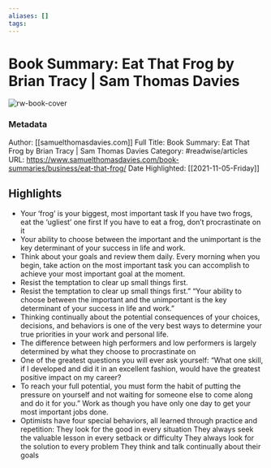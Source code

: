 ```yaml
---
aliases: []
tags:
---
```

# Book Summary: Eat That Frog by Brian Tracy | Sam Thomas Davies

![rw-book-cover](https://readwise-assets.s3.amazonaws.com/static/images/article0.00998d930354.png)
### Metadata
Author: [[samuelthomasdavies.com]]
Full Title: Book Summary: Eat That Frog by Brian Tracy | Sam Thomas Davies
Category: #readwise/articles
URL: https://www.samuelthomasdavies.com/book-summaries/business/eat-that-frog/
Date Highlighted: [[2021-11-05-Friday]]

## Highlights
- Your ‘frog’ is your biggest, most important task
  If you have two frogs, eat the ‘ugliest’ one first
  If you have to eat a frog, don’t procrastinate on it
- Your ability to choose between the important and the unimportant is the key determinant of your success in life and work.
- Think about your goals and review them daily. Every morning when you begin, take action on the most important task you can accomplish to achieve your most important goal at the moment.
- Resist the temptation to clear up small things first.
- Resist the temptation to clear up small things first.”
  “Your ability to choose between the important and the unimportant is the key determinant of your success in life and work.”
- Thinking continually about the potential consequences of your choices, decisions, and behaviors is one of the very best ways to determine your true priorities in your work and personal life.
- The difference between high performers and low performers is largely determined by what they choose to procrastinate on
- One of the greatest questions you will ever ask yourself: “What one skill, if I developed and did it in an excellent fashion, would have the greatest positive impact on my career?
- To reach your full potential, you must form the habit of putting the pressure on yourself and not waiting for someone else to come along and do it for you.”
  Work as though you have only one day to get your most important jobs done.
- Optimists have four special behaviors, all learned through practice and repetition:
  They look for the good in every situation
  They always seek the valuable lesson in every setback or difficulty
  They always look for the solution to every problem
  They think and talk continually about their goals
